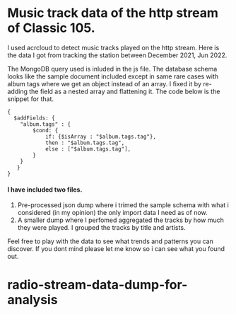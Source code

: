 # Music track data of the http stream of Classic 105.

I used acrcloud to detect music tracks played on the http stream. Here is the data I got from tracking the station between December 2021, Jun 2022. 

The MongoDB query used is inluded in the js file. The database schema looks like the sample document included except in same rare cases with album tags where we get an object instead of an array. I fixed it by re-adding the field as a nested array and flattening it. The code below is the snippet for that.

```    
{
  $addFields: {
    "album.tags" : {
        $cond: {
            if: {$isArray : "$album.tags.tag"},
            then : "$album.tags.tag",
            else : ["$album.tags.tag"],
        }
    }
   }
}
```

#### I have included two files.
  1. Pre-processed json dump where i trimed the sample schema with what i considered (in my opinion) the only import data I need as of now.
  2. A smaller dump where I perfomed aggregated the tracks by how much they were played. I grouped the tracks by title and artists. 
  
Feel free to play with the data to see what trends and patterns you can discover. If you dont mind please let me know so i can see what you found out. 

# radio-stream-data-dump-for-analysis
